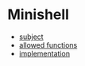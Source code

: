 # Minishell

- [subject](doc/subject.md)
- [allowed functions](doc/allowed_functions.md)
- [implementation](doc/implementation.md)
